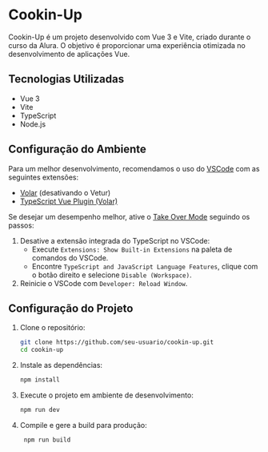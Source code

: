 # Cookin-Up

Cookin-Up é um projeto desenvolvido com Vue 3 e Vite, criado durante o curso da Alura. O objetivo é proporcionar uma experiência otimizada no desenvolvimento de aplicações Vue.

## Tecnologias Utilizadas

- Vue 3
- Vite
- TypeScript
- Node.js

## Configuração do Ambiente

Para um melhor desenvolvimento, recomendamos o uso do [VSCode](https://code.visualstudio.com/) com as seguintes extensões:

- [Volar](https://marketplace.visualstudio.com/items?itemName=Vue.volar) (desativando o Vetur)
- [TypeScript Vue Plugin (Volar)](https://marketplace.visualstudio.com/items?itemName=Vue.vscode-typescript-vue-plugin)

Se desejar um desempenho melhor, ative o [Take Over Mode](https://github.com/johnsoncodehk/volar/discussions/471#discussioncomment-1361669) seguindo os passos:

1. Desative a extensão integrada do TypeScript no VSCode:
   - Execute `Extensions: Show Built-in Extensions` na paleta de comandos do VSCode.
   - Encontre `TypeScript and JavaScript Language Features`, clique com o botão direito e selecione `Disable (Workspace)`.
2. Reinicie o VSCode com `Developer: Reload Window`.

## Configuração do Projeto

1. Clone o repositório:
   ```sh
   git clone https://github.com/seu-usuario/cookin-up.git
   cd cookin-up
2. Instale as dependências:
   ```sh
   npm install
3. Execute o projeto em ambiente de desenvolvimento:
   ```sh
   npm run dev
4. Compile e gere a build para produção:
   ```sh
    npm run build

